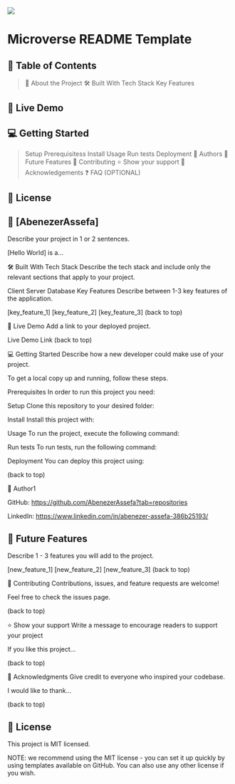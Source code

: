 ![](https://img.shields.io/badge/Microverse-blueviolet)

# Microverse README Template

## 📗 Table of Contents

> 📖 About the Project
> 🛠 Built With
> Tech Stack
> Key Features

## 🚀 Live Demo

## 💻 Getting Started

> Setup
> Prerequisitess
> Install
> Usage
> Run tests
> Deployment
> 👥 Authors
> 🔭 Future Features
> 🤝 Contributing
> ⭐️ Show your support
> 🙏 Acknowledgements
> ❓ FAQ (OPTIONAL)

## 📝 License

## 📖 [AbenezerAssefa]

Describe your project in 1 or 2 sentences.

[Hello World] is a...

🛠 Built With
Tech Stack
Describe the tech stack and include only the relevant sections that apply to your project.

Client
Server
Database
Key Features
Describe between 1-3 key features of the application.

[key_feature_1]
[key_feature_2]
[key_feature_3]
(back to top)

🚀 Live Demo
Add a link to your deployed project.

Live Demo Link
(back to top)

💻 Getting Started
Describe how a new developer could make use of your project.

To get a local copy up and running, follow these steps.

Prerequisites
In order to run this project you need:

Setup
Clone this repository to your desired folder:

Install
Install this project with:

Usage
To run the project, execute the following command:

Run tests
To run tests, run the following command:

Deployment
You can deploy this project using:

(back to top)

👤 Author1

GitHub: https://github.com/AbenezerAssefa?tab=repositories

LinkedIn: https://www.linkedin.com/in/abenezer-assefa-386b25193/

## 🔭 Future Features

Describe 1 - 3 features you will add to the project.

[new_feature_1]
[new_feature_2]
[new_feature_3]
(back to top)

🤝 Contributing
Contributions, issues, and feature requests are welcome!

Feel free to check the issues page.

(back to top)

⭐️ Show your support
Write a message to encourage readers to support your project

If you like this project...

(back to top)

🙏 Acknowledgments
Give credit to everyone who inspired your codebase.

I would like to thank...

(back to top)

## 📝 License

This project is MIT licensed.

NOTE: we recommend using the MIT license - you can set it up quickly by using templates available on GitHub. You can also use any other license if you wish.
